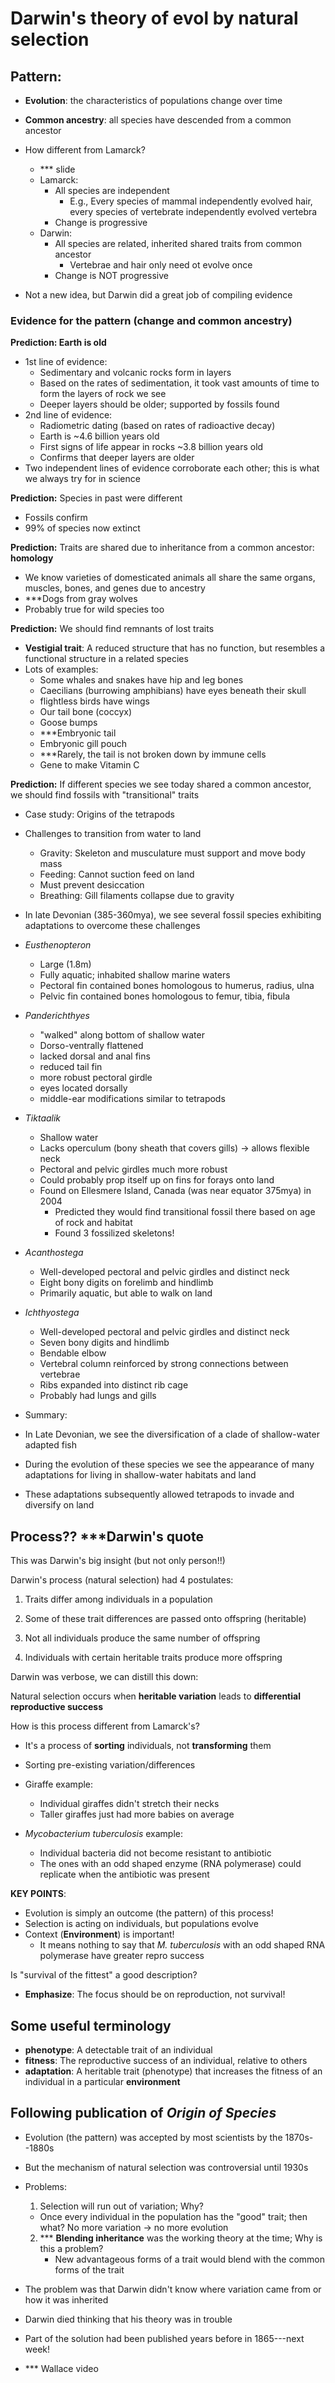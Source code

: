 # Darwin's theory of evol by natural selection

##  Pattern:
-   **Evolution**: the characteristics of populations change over time
-   **Common ancestry**: all species have descended from a common ancestor

-   How different from Lamarck?
    -   \*\*\* slide
    -   Lamarck:
        -   All species are independent
            -   E.g., Every species of mammal independently evolved hair, every
                species of vertebrate independently evolved vertebra
        -   Change is progressive
    -   Darwin:
        -   All species are related, inherited shared traits from common
            ancestor
            -   Vertebrae and hair only need ot evolve once
        -   Change is NOT progressive

-   Not a new idea, but Darwin did a great job of compiling evidence

### Evidence for the pattern (change and common ancestry)

**Prediction: Earth is old**

-   1st line of evidence:
    -   Sedimentary and volcanic rocks form in layers
    -   Based on the rates of sedimentation, it took vast amounts of time to form
        the layers of rock we see
    -   Deeper layers should be older; supported by fossils found
-   2nd line of evidence:
    -   Radiometric dating (based on rates of radioactive decay)
    -   Earth is ~4.6 billion years old
    -   First signs of life appear in rocks ~3.8 billion years old
    -   Confirms that deeper layers are older
-   Two independent lines of evidence corroborate each other; this is what we
    always try for in science

**Prediction:** Species in past were different

-   Fossils confirm
-   99% of species now extinct

**Prediction:** Traits are shared due to inheritance from a common ancestor:
**homology**

-   We know varieties of domesticated animals all share the same organs,
    muscles, bones, and genes due to ancestry
-   \*\*\*Dogs from gray wolves
-   Probably true for wild species too

**Prediction:** We should find remnants of lost traits

-   **Vestigial trait**: A reduced structure that has no function, but
    resembles a functional structure in a related species
-   Lots of examples:
    -   Some whales and snakes have hip and leg bones
    -   Caecilians (burrowing amphibians) have eyes beneath their skull
    -   flightless birds have wings
    -   Our tail bone (coccyx)
    -   Goose bumps
    -   \*\*\*Embryonic tail
    -   Embryonic gill pouch
    -   \*\*\*Rarely, the tail is not broken down by immune cells
    -   Gene to make Vitamin C

**Prediction:** If different species we see today shared a common
ancestor, we should find fossils with "transitional" traits

-   Case study: Origins of the tetrapods
-   Challenges to transition from water to land
    -   Gravity: Skeleton and musculature must support and move body mass
    -   Feeding: Cannot suction feed on land
    -   Must prevent desiccation
    -   Breathing: Gill filaments collapse due to gravity

-   In late Devonian (385-360mya), we see several fossil species exhibiting
    adaptations to overcome these challenges

-   *Eusthenopteron*
    -   Large (1.8m)
    -   Fully aquatic; inhabited shallow marine waters
    -   Pectoral fin contained bones homologous to humerus, radius, ulna
    -   Pelvic fin contained bones homologous to femur, tibia, fibula

-   *Panderichthyes*
    -   "walked" along bottom of shallow water
    -   Dorso-ventrally flattened
    -   lacked dorsal and anal fins
    -   reduced tail fin
    -   more robust pectoral girdle
    -   eyes located dorsally
    -   middle-ear modifications similar to tetrapods

-   *Tiktaalik*
    -   Shallow water
    -   Lacks operculum (bony sheath that covers gills) -> allows flexible neck
    -   Pectoral and pelvic girdles much more robust
    -   Could probably prop itself up on fins for forays onto land
    -   Found on Ellesmere Island, Canada (was near equator 375mya) in 2004
        -   Predicted they would find transitional fossil there based on age of
            rock and habitat
        -   Found 3 fossilized skeletons!

-   *Acanthostega*
    -   Well-developed pectoral and pelvic girdles and distinct neck
    -   Eight bony digits on forelimb and hindlimb
    -   Primarily aquatic, but able to walk on land

-   *Ichthyostega*
    -   Well-developed pectoral and pelvic girdles and distinct neck
    -   Seven bony digits and hindlimb
    -   Bendable elbow
    -   Vertebral column reinforced by strong connections between vertebrae
    -   Ribs expanded into distinct rib cage
    -   Probably had lungs and gills

-   Summary:
-   In Late Devonian, we see the diversification of a clade of shallow-water
    adapted fish
-   During the evolution of these species we see the appearance of many
    adaptations for living in shallow-water habitats and land
-   These adaptations subsequently allowed tetrapods to invade and diversify on
    land


##  Process?? \*\*\*Darwin's quote

This was Darwin's big insight (but not only person!!)

Darwin's process (natural selection) had 4 postulates:

1.  Traits differ among individuals in a population

2.  Some of these trait differences are passed onto offspring (heritable)

3.  Not all individuals produce the same number of offspring

4.  Individuals with certain heritable traits produce more offspring

Darwin was verbose, we can distill this down:

Natural selection occurs when **heritable variation** leads to **differential
reproductive success**

How is this process different from Lamarck's?

-   It's a process of **sorting** individuals, not **transforming** them
-   Sorting pre-existing variation/differences

-   Giraffe example:
    -   Individual giraffes didn't stretch their necks
    -   Taller giraffes just had more babies on average

-   *Mycobacterium tuberculosis* example:
    -   Individual bacteria did not become resistant to antibiotic
    -   The ones with an odd shaped enzyme (RNA polymerase) could
        replicate when the antibiotic was present


**KEY POINTS**:

-   Evolution is simply an outcome (the pattern) of this process!
-   Selection is acting on individuals, but populations evolve
-   Context (**Environment**) is important!
    -   It means nothing to say that *M. tuberculosis* with an odd shaped RNA
        polymerase have greater repro success


Is "survival of the fittest" a good description?
-   **Emphasize**: The focus should be on reproduction, not survival!


## Some useful terminology

-   **phenotype**: A detectable trait of an individual
-   **fitness**: The reproductive success of an individual, relative to others
-   **adaptation**: A heritable trait (phenotype) that increases the fitness of
    an individual in a particular **environment**


## Following publication of *Origin of Species*
-   Evolution (the pattern) was accepted by most scientists by the 1870s--1880s
-   But the mechanism of natural selection was controversial until 1930s
-   Problems:
    1.  Selection will run out of variation; Why?
    -   Once every individual in the population has the "good" trait; then
        what? No more variation -> no more evolution
    2.  \*\*\* **Blending inheritance** was the working theory at the time; Why
        is this a problem?
        -   New advantageous forms of a trait would blend with the common forms of the trait 

-   The problem was that Darwin didn't know where variation came from or how it
    was inherited
-   Darwin died thinking that his theory was in trouble
-   Part of the solution had been published years before in 1865---next week!

-   \*\*\* Wallace video
